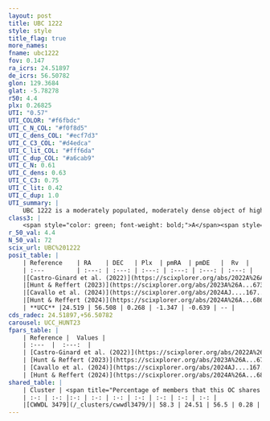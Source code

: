 ```yaml
---
layout: post
title: UBC 1222
style: style
title_flag: true
more_names: 
fname: ubc1222
fov: 0.147
ra_icrs: 24.51897
de_icrs: 56.50782
glon: 129.3684
glat: -5.78278
r50: 4.4
plx: 0.26825
UTI: "0.57"
UTI_COLOR: "#f6fbdc"
UTI_C_N_COL: "#f0f8d5"
UTI_C_dens_COL: "#ecf7d3"
UTI_C_C3_COL: "#d4edca"
UTI_C_lit_COL: "#fff6da"
UTI_C_dup_COL: "#a6cab9"
UTI_C_N: 0.61
UTI_C_dens: 0.63
UTI_C_C3: 0.75
UTI_C_lit: 0.42
UTI_C_dup: 1.0
UTI_summary: |
    UBC 1222 is a moderately populated, moderately dense object of high C3 quality. It was recently reported in the literature. This object shares a significant percentage of members with a later reported entry.
class3: |
    <span style="color: green; font-weight: bold;">A</span><span style="color: #FFC300; font-weight: bold;">B</span>
r_50_val: 4.4
N_50_val: 72
scix_url: UBC%201222
posit_table: |
    | Reference    | RA    | DEC   | Plx  | pmRA  | pmDE   |  Rv  |
    | :---         | :---: | :---: | :---: | :---: | :---: | :---: |
    |[Castro-Ginard et al. (2022)](https://scixplorer.org/abs/2022A%26A...661A.118C) | 24.52 | 56.5 | 0.29 | -1.35 | -0.63 | -- |
    |[Hunt & Reffert (2023)](https://scixplorer.org/abs/2023A%26A...673A.114H) | 24.508 | 56.508 | 0.28 | -1.348 | -0.645 | -- |
    |[Cavallo et al. (2024)](https://scixplorer.org/abs/2024AJ....167...12C) | 24.514 | 56.503 | 0.28 | -- | -- | -- |
    |[Hunt & Reffert (2024)](https://scixplorer.org/abs/2024A%26A...686A..42H) | 24.508 | 56.508 | 0.28 | -1.348 | -0.645 | -- |
    | **UCC** |24.519 | 56.508 | 0.268 | -1.347 | -0.639 | -- | 
cds_radec: 24.51897,+56.50782
carousel: UCC_HUNT23
fpars_table: |
    | Reference |  Values |
    | :---  |  :---:  |
    | [Castro-Ginard et al. (2022)](https://scixplorer.org/abs/2022A%26A...661A.118C) | `AV=1.116, Dist=3551, logAge=8.121` |
    | [Hunt & Reffert (2023)](https://scixplorer.org/abs/2023A%26A...673A.114H) | `AV50=1.436, diffAV50=2.034, MOD50=12.591, logAge50=8.298` |
    | [Cavallo et al. (2024)](https://scixplorer.org/abs/2024AJ....167...12C) | `AV50=1.79, dMod50=12.59, logAge50=7.46, [Fe/H]50=-0.15` |
    | [Hunt & Reffert (2024)](https://scixplorer.org/abs/2024A%26A...686A..42H) | `MassJ=534.752` |
shared_table: |
    | Cluster | <span title="Percentage of members that this OC shares with the ones listed">%</span>   | RA   | DEC   | Plx   | pmRA  | pmDE  | Rv | UTI |
    | :-: | :-: |:-: | :-: | :-: | :-: | :-: | :-: | :-: |
    |[CWWDL 3479](/_clusters/cwwdl3479/)| 58.3 | 24.51 | 56.5 | 0.28 | -1.33 | -0.63 | -- |0.0 |
---
```

